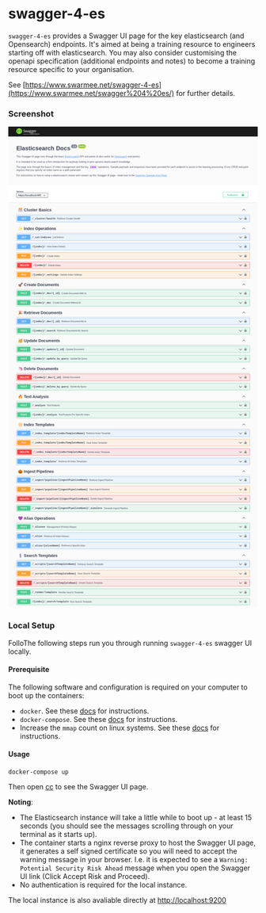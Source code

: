 # swagger-4-es

`swagger-4-es` provides a Swagger UI page for the key elasticsearch (and Opensearch) endpoints. It's aimed at being a training resource to engineers starting off with 
elasticsearch. You may also consider customising the openapi specification (additional endpoints and notes) to become a training resource specific to your organisation.   

See [https://www.swarmee.net/swagger-4-es](https://www.swarmee.net/swagger%204%20es/) for further details. 

### Screenshot
[![Swagger UI Screenshot](./docs/Swagger-UI-Screenshot.png)](./docs/Swagger-UI-Screenshot.png)

### Local Setup
FolloThe following steps run you through running ```swagger-4-es``` swagger UI locally.

#### Prerequisite

The following software and configuration is required on your computer to boot up the containers:

- `docker`. See these [docs](https://docs.docker.com/get-docker/) for instructions.
- `docker-compose`. See these [docs](https://docs.docker.com/compose/install/) for instructions.
- Increase the `mmap` count on linux systems. See these [docs](https://www.elastic.co/guide/en/elasticsearch/reference/current/vm-max-map-count.html) for instructions.


#### Usage

```shell
docker-compose up
```

Then open [cc](https://localhost/index.html) to see the Swagger UI page.

**Noting**:

- The Elasticsearch instance will take a little while to boot up - at least 15 seconds (you should see the messages scrolling through on your terminal as it starts up).
- The container starts a nginx reverse proxy to host the Swagger UI page, it generates a self signed certificate so you will need to accept the warning message in your browser. I.e. it is expected to see a `Warning: Potential Security Risk Ahead` message when you open the Swagger UI link (Click Accept Risk and Proceed).
- No authentication is required for the local instance. 

The local instance is also avaliable directly at [http://localhost:9200](http://localhost:9200)

